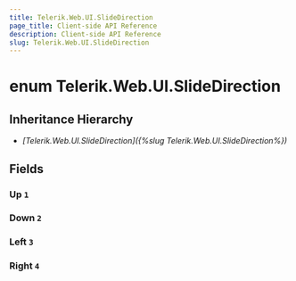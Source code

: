 ```yaml
---
title: Telerik.Web.UI.SlideDirection
page_title: Client-side API Reference
description: Client-side API Reference
slug: Telerik.Web.UI.SlideDirection
---
```


# enum Telerik.Web.UI.SlideDirection

## Inheritance Hierarchy

* *[Telerik.Web.UI.SlideDirection]({%slug Telerik.Web.UI.SlideDirection%})*

## Fields

### Up `1`

### Down `2`

### Left `3`

### Right `4`


